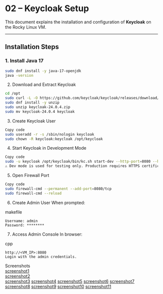 # 02 – Keycloak Setup

This document explains the installation and configuration of **Keycloak** on the Rocky Linux VM.

---

## Installation Steps

### 1. Install Java 17
```bash
sudo dnf install -y java-17-openjdk
java -version
```
2. Download and Extract Keycloak
```bash
cd /opt
sudo curl -L -O https://github.com/keycloak/keycloak/releases/download/24.0.4/keycloak-24.0.4.zip
sudo dnf install -y unzip
sudo unzip keycloak-24.0.4.zip
sudo mv keycloak-24.0.4 keycloak
```

3. Create Keycloak User
```bash
Copy code
sudo useradd -r -s /sbin/nologin keycloak
sudo chown -R keycloak:keycloak /opt/keycloak
```
4. Start Keycloak in Development Mode
```bash
Copy code
sudo -u keycloak /opt/keycloak/bin/kc.sh start-dev --http-port=8080 --hostname=0.0.0.0
⚠️ Dev mode is used for testing only. Production requires HTTPS certificates.
  ```

5. Open Firewall Port
```bash
Copy code
sudo firewall-cmd --permanent --add-port=8080/tcp
sudo firewall-cmd --reload
```
6. Create Admin User
When prompted:

makefile
```Copy code
Username: admin
Password: ********
```
7. Access Admin Console
In browser:

cpp
```Copy code
http://<VM_IP>:8080
Login with the admin credentials.
```

Screenshots  
[screenshot1](screenshots'/3day1.png)  
[screenshot2](screenshots'/3day2.png)  
[screenshot3](screenshots'/3day3.png) 
[screenshot4](screenshots'/3day4.png) 
[screenshot5](screenshots'/3day5.png) 
[screenshot6](screenshots'/3day6.png) 
[screenshot7](screenshots'/3day7.png) 
[screenshot8](screenshots'/3day8.png) 
[screenshot9](screenshots'/3day9.png) 
[screenshot10](screenshots'/3day10.png) 
[screenshot11](screenshots'/3day11.png) 

